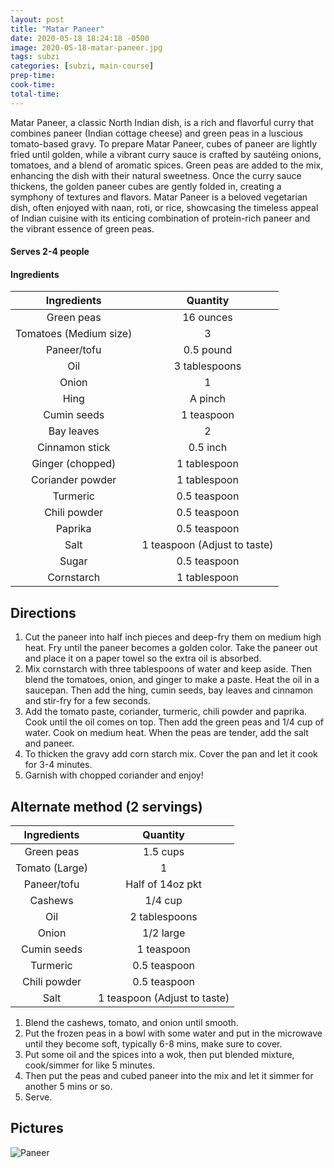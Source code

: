 ```yaml
---
layout: post
title: "Matar Paneer"
date: 2020-05-18 18:24:18 -0500
image: 2020-05-18-matar-paneer.jpg
tags: subzi
categories: [subzi, main-course]
prep-time:
cook-time:
total-time:
---
```


Matar Paneer, a classic North Indian dish, is a rich and flavorful curry that combines paneer (Indian cottage cheese) and green peas in a luscious tomato-based gravy. To prepare Matar Paneer, cubes of paneer are lightly fried until golden, while a vibrant curry sauce is crafted by sautéing onions, tomatoes, and a blend of aromatic spices. Green peas are added to the mix, enhancing the dish with their natural sweetness. Once the curry sauce thickens, the golden paneer cubes are gently folded in, creating a symphony of textures and flavors. Matar Paneer is a beloved vegetarian dish, often enjoyed with naan, roti, or rice, showcasing the timeless appeal of Indian cuisine with its enticing combination of protein-rich paneer and the vibrant essence of green peas.

#### Serves 2-4 people

#### Ingredients

|       Ingredients      |           Quantity           |
|:----------------------:|:----------------------------:|
|       Green peas       |           16 ounces          |
| Tomatoes (Medium size) |               3              |
|       Paneer/tofu      |           0.5 pound          |
|           Oil          |         3 tablespoons        |
|          Onion         |               1              |
|          Hing          |            A pinch           |
|       Cumin seeds      |          1 teaspoon          |
|       Bay leaves       |               2              |
|     Cinnamon stick     |           0.5 inch           |
|    Ginger (chopped)    |         1 tablespoon         |
|    Coriander powder    |         1 tablespoon         |
|        Turmeric        |         0.5 teaspoon         |
|      Chili powder      |         0.5 teaspoon         |
|         Paprika        |         0.5 teaspoon         |
|          Salt          | 1 teaspoon (Adjust to taste) |
|          Sugar         |         0.5 teaspoon         |
|       Cornstarch       |         1 tablespoon         |

## Directions

1.	Cut the paneer into half inch pieces and deep-fry them on medium high heat. Fry until the paneer becomes a golden color. Take the paneer out and place it on a paper towel so the extra oil is absorbed.
2.	Mix cornstarch with three tablespoons of water and keep aside. Then blend the tomatoes, onion, and ginger to make a paste. Heat the oil in a saucepan.  Then add the hing, cumin seeds, bay leaves and cinnamon and stir-fry for a few seconds.
3.	Add the tomato paste, coriander, turmeric, chili powder and paprika. Cook until the oil comes on top. Then add the green peas and 1/4 cup of water. Cook on medium heat. When the peas are tender, add the salt and paneer.
4.	To thicken the gravy add corn starch mix. Cover the pan and let it cook for 3-4 minutes.
5.	Garnish with chopped coriander and enjoy!


## Alternate method (2 servings)

|       Ingredients      |           Quantity           |
|:----------------------:|:----------------------------:|
|       Green peas       |           1.5 cups           |
|      Tomato (Large)    |               1              |
|       Paneer/tofu      |        Half of 14oz pkt      |
|         Cashews        |            1/4 cup           |
|           Oil          |         2 tablespoons        |
|          Onion         |           1/2 large          |
|       Cumin seeds      |          1 teaspoon          |
|        Turmeric        |         0.5 teaspoon         |
|      Chili powder      |         0.5 teaspoon         |
|          Salt          | 1 teaspoon (Adjust to taste) |


1. Blend the cashews, tomato, and onion until smooth.
2. Put the frozen peas in a bowl with some water and put in the microwave until they become soft, typically 6-8 mins, make sure to cover.
3. Put some oil and the spices into a wok, then put blended mixture, cook/simmer for like 5 minutes.
4. Then put the peas and cubed paneer into the mix and let it simmer for another 5 mins or so.
5. Serve.

## Pictures

![Paneer](https://jainrecipes.github.io/images/2025-04-27-matar-paneer.jpg)